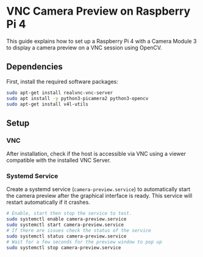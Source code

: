 # VNC Camera Preview on Raspberry Pi 4

This guide explains how to set up a Raspberry Pi 4 with a Camera Module 3 to display a camera preview on a VNC session using OpenCV.

## Dependencies

First, install the required software packages:

```bash
sudo apt-get install realvnc-vnc-server
sudo apt install -y python3-picamera2 python3-opencv
sudo apt-get install v4l-utils
```

## Setup

### VNC

After installation, check if the host is accessible via VNC using a viewer compatible with the installed VNC Server.

### Systemd Service

Create a systemd service (`camera-preview.service`) to automatically start the camera preview after the graphical interface is ready. This service will restart automatically if it crashes.

```bash
# Enable, start then stop the service to test.
sudo systemctl enable camera-preview.service
sudo systemctl start camera-preview.service
# If there are issues check the status of the service
sudo systemctl status camera-preview.service
# Wait for a few seconds for the preview window to pop up
sudo systemctl stop camera-preview.service
```
